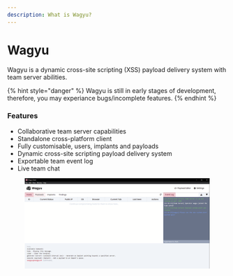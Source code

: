 ```yaml
---
description: What is Wagyu?
---
```


# Wagyu

Wagyu is a dynamic cross-site scripting (XSS) payload delivery system with team server abilities.

{% hint style="danger" %}
Wagyu is still in early stages of development, therefore, you may experiance bugs/incomplete features.
{% endhint %}

### Features

* Collaborative team server capabilities
* Standalone cross-platform client
* Fully customisable, users, implants and payloads
* Dynamic cross-site scripting payload delivery system
* Exportable team event log
* Live team chat

<figure><img src=".gitbook/assets/dashboard.png" alt=""><figcaption></figcaption></figure>
